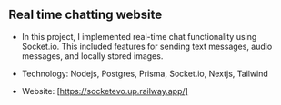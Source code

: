 ## Real time chatting website
- In this project, I implemented real-time chat functionality using Socket.io. This included features for sending text messages, audio messages, and locally stored images.

- Technology: Nodejs, Postgres, Prisma, Socket.io, Nextjs, Tailwind

- Website: [https://socketevo.up.railway.app/]